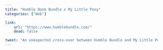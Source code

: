 ```yaml
---
title: "Humble Book Bundle x My Little Pony"
categories: ["Web"]

link:
    url: "https://www.humblebundle.com/"
    dead: false

tweet: "An unexpected cross-over between Humble Bundle and My Little Pony!"
---
```

